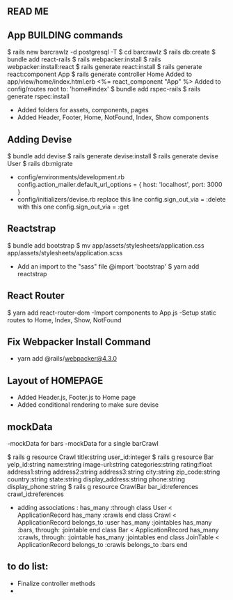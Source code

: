 ## READ ME

## App BUILDING commands
$ rails new barcrawlz -d postgresql -T
$ cd barcrawlz
$ rails db:create
$ bundle add react-rails
$ rails webpacker:install
$ rails webpacker:install:react
$ rails generate react:install
$ rails generate react:component App
$ rails generate controller Home
Added to app/view/home/index.html.erb <%= react_component "App" %>
Added to config/routes root to: 'home#index'
$ bundle add rspec-rails
$ rails generate rspec:install

- Added folders for assets, components, pages
- Added Header, Footer, Home, NotFound, Index, Show components

## Adding Devise
$ bundle add devise
$ rails generate devise:install
$ rails generate devise User
$ rails db:migrate
- config/environments/development.rb config.action_mailer.default_url_options = { host: 'localhost', port: 3000 }
- config/initializers/devise.rb replace this line config.sign_out_via = :delete with this one  config.sign_out_via = :get

## Reactstrap
$ bundle add bootstrap
$ mv app/assets/stylesheets/application.css app/assets/stylesheets/application.scss
- Add an import to the "sass" file @import 'bootstrap'
$ yarn add reactstrap
## React Router
$ yarn add react-router-dom
-Import components to App.js
-Setup static routes to Home, Index, Show, NotFound
## Fix Webpacker Install Command
- yarn add @rails/webpacker@4.3.0

## Layout of HOMEPAGE
- Added Header.js, Footer.js to Home page
- Added conditional rendering to make sure devise 

## mockData

-mockData for bars
-mockData for a single barCrawl


$ rails g resource Crawl title:string user_id:integer
$ rails g resource Bar yelp_id:string name:string image-url:string categories:string rating:float address1:string address2:string address3:string city:string zip_code:string country:string state:string display_address:string phone:string display_phone:string
$ rails g resource CrawlBar bar_id:references crawl_id:references

- adding associations : has_many :through
class User < ApplicationRecord
has_many :crawls
end
class Crawl < ApplicationRecord
belongs_to :user
has_many :jointables
has_many :bars, through: :jointable 
end
class Bar < ApplicationRecord
has_many :crawls, through: :jointable
has_many :jointables
end
class JoinTable < ApplicationRecord
belongs_to :crawls
belongs_to :bars
end


## to do list:
- Finalize controller methods 
- 


